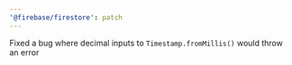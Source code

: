 ```yaml
---
'@firebase/firestore': patch
---
```


Fixed a bug where decimal inputs to `Timestamp.fromMillis()` would throw an error
